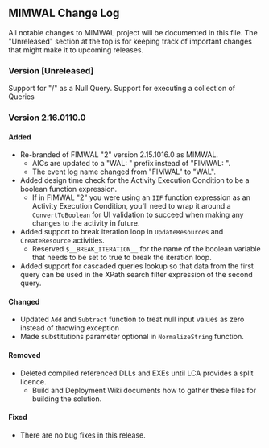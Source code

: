 ## MIMWAL Change Log

All notable changes to MIMWAL project will be documented in this file. The "Unreleased" section at the top is for keeping track of important changes that might make it to upcoming releases.

### Version [Unreleased]

Support for "/" as a Null Query.
Support for executing a collection of Queries

### Version 2.16.0110.0

#### Added

* Re-branded of FIMWAL "2" version 2.15.1016.0 as MIMWAL.
	* AICs are updated to a "WAL: " prefix instead of "FIMWAL: ".
	* The event log name changed from "FIMWAL" to "WAL".
* Added design time check for the Activity Execution Condition to be a boolean function expression.
	* If in FIMWAL "2" you were using an `IIF` function expression as an Activity Execution Condition, you'll need to wrap it around a `ConvertToBoolean` for UI validation to succeed when making any changes to the activity in future.
* Added support to break iteration loop in `UpdateResources` and `CreateResource` activities.
	* Reserved `$__BREAK_ITERATION__` for the name of the boolean variable that needs to be set to true to break the iteration loop.
* Added support for cascaded queries lookup so that data from the first query can be used in the XPath search filter expression of the second query.

#### Changed

* Updated `Add` and `Subtract` function to treat null input values as zero instead of throwing exception
* Made substitutions parameter optional in `NormalizeString` function.

#### Removed

* Deleted compiled referenced DLLs and EXEs until LCA provides a split licence.
	* Build and Deployment Wiki documents how to gather these files for building the solution.

#### Fixed

* There are no bug fixes in this release.
